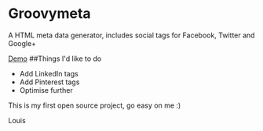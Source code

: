 # Groovymeta

A HTML meta data generator, includes social tags for Facebook, Twitter and Google+

[Demo](http://www.groovymeta.com)
##Things I'd like to do

+ Add LinkedIn tags
+ Add Pinterest tags
+ Optimise further

This is my first open source project, go easy on me :)

Louis